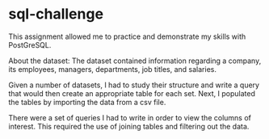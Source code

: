 # sql-challenge
This assignment allowed me to practice and demonstrate my skills with PostGreSQL.

About the dataset:
The dataset contained information regarding a company, its employees, managers, departments, job titles, and salaries.

Given a number of datasets, I had to study their structure and write a query that would then create an appropriate table for each set. Next, I populated the tables by importing the data from a csv file. 

There were a set of queries I had to write in order to view the columns of interest. This required the use of joining tables and filtering out the data.
